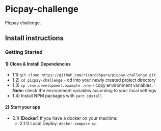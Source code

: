 # **Picpay-challenge**

Picpay challenge.

## **Install instructions**

### Getting Started

#### 1) Clone & Install Dependencies

- 1.1) `git clone https://github.com/ricardoSpara/picpay-challenge.git`
- 1.2) `cd picpay-challenge` - cd into your newly created project directory
- 1.3) `cp .env.development.example .env` - copy environment variables.
  **Note:** check the environment variables according to your local settings
- 1.4) Install NPM packages with `yarn install`

#### 2) Start your app

- 2.1) **[Docker]** If you have a docker on your machine:
  - 2.1.1) Local Deploy: `docker-compose up`
